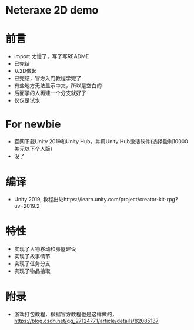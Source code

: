 ﻿# Neteraxe 2D demo

# 前言
- import 太慢了，写了写README
- 已完结
- 从2D做起
- 已完结，官方入门教程学完了
- 有些地方无法显示中文，所以是空白的
- 后面学的人再建一个分支就好了
- 仅仅是试水

# For newbie
- 官网下载Unity 2019和Unity Hub，并用Unity Hub激活软件(选择盈利10000美元以下个人版)
- 没了

# 编译
- Unity 2019, 教程出处https://learn.unity.com/project/creator-kit-rpg?uv=2019.2

# 特性
- 实现了人物移动和房屋建设
- 实现了故事情节
- 实现了任务分支
- 实现了物品拾取

# 附录
- 游戏打包教程，根据官方教程也是这样做的，https://blog.csdn.net/qq_27124771/article/details/82085137